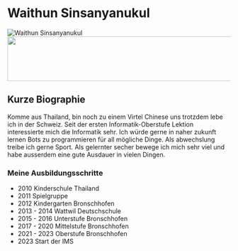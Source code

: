 # Waithun Sinsanyanukul

![Waithun Sinsanyanukul](image.png)
<img src="" width="550" height="100">
## Kurze Biographie

Komme aus Thailand, bin noch zu einem Virtel Chinese uns trotzdem lebe ich in der Schweiz. Seit der ersten Informatik-Oberstufe Lektion interessierte mich die Informatik sehr. Ich würde gerne in naher zukunft lernen Bots zu programmieren für all mögliche Dinge. Als abwechslung treibe ich gerne Sport. Als gelernter secher bewege ich mich sehr viel und habe ausserdem eine gute Ausdauer in vielen Dingen. 

### Meine Ausbildungsschritte
 - 2010 Kinderschule Thailand
 - 2011 Spielgruppe 
 - 2012 Kindergarten Bronschhofen
 - 2013 - 2014 Wattwil Deutschschule
 - 2015 - 2016 Unterstufe Bronschhofen
 - 2017 - 2020 Mittelstufe Bronschhofen
 - 2021 - 2023 Oberstufe Bronschhofen
 - 2023 Start der IMS


